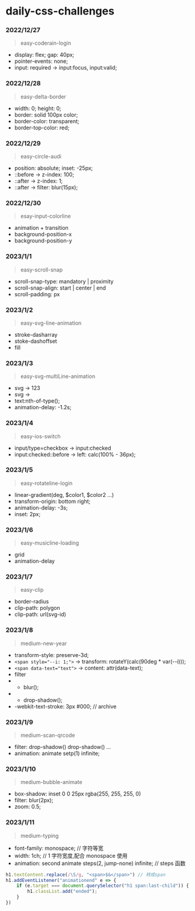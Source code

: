 # daily-css-challenges

### 2022/12/27

> easy-coderain-login

- display: flex; gap: 40px;
- pointer-events: none;
- input: required -> input:focus, input:valid;

### 2022/12/28

> easy-delta-border

- width: 0; height: 0;
- border: solid 100px color;
- border-color: transparent;
- border-top-color: red;

### 2022/12/29

> easy-circle-audi

- position: absolute; inset: -25px;
- ::before -> z-index: 100;
- ::after -> z-index: 1;
- ::after -> filter: blur(15px);

### 2022/12/30

> esay-input-colorline

- animation + transition
- background-position-x
- background-position-y

### 2023/1/1

> easy-scroll-snap

- scroll-snap-type: mandatory | proximity
- scroll-snap-align: start | center | end
- scroll-padding: px

### 2023/1/2

> easy-svg-line-animation

- stroke-dasharray
- stoke-dashoffset
- fill

### 2023/1/3

> easy-svg-multiLine-animation

- svg -> <symbol id="text"><text>123</text></symbol>
- svg -> <use href="#text"></use>
- text:nth-of-type();
- animation-delay: -1.2s;

### 2023/1/4

> easy-ios-switch

- input/type=checkbox -> input:checked
- input:checked::before -> left: calc(100% - 36px);

### 2023/1/5

> easy-rotateline-login

- linear-gradient(deg, $color1, $color2 ...)
- transform-origin: bottom right;
- animation-delay: -3s;
- inset: 2px;

### 2023/1/6

> easy-musicline-loading

- grid
- animation-delay

### 2023/1/7

> easy-clip

- border-radius
- clip-path: polygon
- clip-path: url(svg-id)

### 2023/1/8

> medium-new-year

- transform-style: preserve-3d;
- `<span style="--i: 1;">` -> transform: rotateY(calc(90deg \* var(--i)));
- `<span data-text="text">` -> content: attr(data-text);
- filter
- - blur();
- - drop-shadow();
- -webkit-text-stroke: 3px #000; // archive

### 2023/1/9

> medium-scan-qrcode

- filter: drop-shadow() drop-shadow() ...
- animation: animate setp(1) infinite;

### 2023/1/10

> medium-bubble-animate

- box-shadow: inset 0 0 25px rgba(255, 255, 255, 0)
- filter: blur(2px);
- zoom: 0.5;

### 2023/1/11

> medium-typing

- font-family: monospace; // 字符等宽
- width: 1ch; // 1 字符宽度,配合 monospace 使用
- animation: second animate steps(2, jump-none) infinite; // steps 函数

```javascript
h1.textContent.replace(/\S/g, "<span>$&</span>") // 转成span
h1.addEventListener("animationend" e => {
    if (e.target === document.querySelector("h1 span:last-child")) {
        h1.classList.add("ended");
    }
})
```
